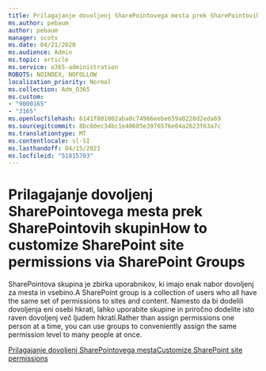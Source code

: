 ```yaml
---
title: Prilagajanje dovoljenj SharePointovega mesta prek SharePointovih skupin
ms.author: pebaum
author: pebaum
manager: scotv
ms.date: 04/21/2020
ms.audience: Admin
ms.topic: article
ms.service: o365-administration
ROBOTS: NOINDEX, NOFOLLOW
localization_priority: Normal
ms.collection: Adm_O365
ms.custom:
- "9000165"
- "3165"
ms.openlocfilehash: 6141f801002aba0c74966eebe659a0228d2eda69
ms.sourcegitcommit: 8bc60ec34bc1e40685e3976576e04a2623f63a7c
ms.translationtype: MT
ms.contentlocale: sl-SI
ms.lasthandoff: 04/15/2021
ms.locfileid: "51815703"
---
```

# <a name="how-to-customize-sharepoint-site-permissions-via-sharepoint-groups"></a><span data-ttu-id="932ad-102">Prilagajanje dovoljenj SharePointovega mesta prek SharePointovih skupin</span><span class="sxs-lookup"><span data-stu-id="932ad-102">How to customize SharePoint site permissions via SharePoint Groups</span></span> 

<span data-ttu-id="932ad-103">SharePointova skupina je zbirka uporabnikov, ki imajo enak nabor dovoljenj za mesta in vsebino.</span><span class="sxs-lookup"><span data-stu-id="932ad-103">A SharePoint group is a collection of users who all have the same set of permissions to sites and content.</span></span> <span data-ttu-id="932ad-104">Namesto da bi dodelili dovoljenja eni osebi hkrati, lahko uporabite skupine in priročno dodelite isto raven dovoljenj več ljudem hkrati.</span><span class="sxs-lookup"><span data-stu-id="932ad-104">Rather than assign permissions one person at a time, you can use groups to conveniently assign the same permission level to many people at once.</span></span>

[<span data-ttu-id="932ad-105">Prilagajanje dovoljenj SharePointovega mesta</span><span class="sxs-lookup"><span data-stu-id="932ad-105">Customize SharePoint site permissions</span></span>](https://docs.microsoft.com/sharepoint/customize-sharepoint-site-permissions)